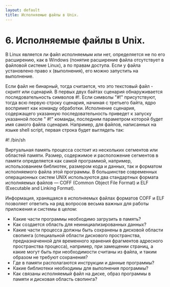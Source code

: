 ```yaml
---
layout: default
title: Исполняемые файлы в Unix.
---
```


# 6. Исполняемые файлы в Unix.

В Linux является ли файл исполняемым или нет, определяется не по его расширению, как в Windows (понятие расширение файла отсутствует в файловой системе Linux), а по правам доступа. Если у файла установлено право x (выполнения), его можно запустить на выполнение.

Если файл не бинарный, тогда считается, что это текстовый файл - скрипт или сценарий. В первых двух байтах сценария обнаруживается последовательность символов #!. Если символы "#!" присутствуют, тогда всю первую строку сценария, начиная с третьего байта, ядро воспримет как команду обработки. Исполнение сценария, содержащего указанную последовательность приведет к запуску указанной после " #!" команды, последним параметром которой будет имя самого файла сценария. Например, для файлов, написанных на языке shell script, первая строка будет выглядеть так:

#! /bin/sh

Виртуальная память процесса состоит из нескольких сегментов или областей памяти. Размер, содержимое и расположение сегментов в памяти определяется как самой программой, например, использованием библиотек, размером кода и данных, так и форматом исполняемого файла этой программы. В большинстве современных операционных систем UNIX используются два стандартных формата исполняемых файлов — COFF (Common Object File Format) и ELF (Executable and Linking Format).

Информация, хранящаяся в исполняемых файлах форматов COFF и ELF позволяет ответить на ряд вопросов весьма важных для работы приложения и системы в целом:

* Какие части программы необходимо загрузить в память?
* Как создается область для неинициализированных данных?
* Какие части процесса должны быть сохранены в дисковой области свопинга (специальной области дискового пространства, предназначенной для временного хранения фрагментов адресного пространства процесса), например, при замещении страниц, а какие могут быть при необходимости считаны из файла, и таким образом не требуют сохранения?
* Где в памяти располагаются инструкции и данные программы?
* Какие библиотеки необходимы для выполнения программы?
* Как связаны исполняемый файл на диске, образ программы в памяти и дисковая область свопинга?
